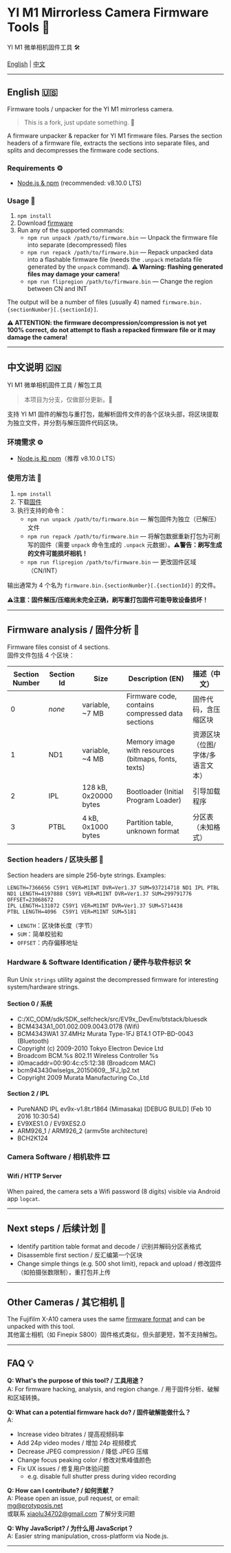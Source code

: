 # YI M1 Mirrorless Camera Firmware Tools 📸  
YI M1 微单相机固件工具 🛠️

[English](#english) | [中文](#中文说明)

---

## English 🇺🇸

Firmware tools / unpacker for the YI M1 mirrorless camera.

> This is a fork, just update something. 🔄

A firmware unpacker & repacker for YI M1 firmware files. Parses the section headers of a firmware file, extracts the sections into separate files, and splits and decompresses the firmware code sections.

### Requirements ⚙️

- [Node.js & npm](https://nodejs.org) (recommended: v8.10.0 LTS)

### Usage 🚀

1. `npm install`
2. Download [firmware](https://www.yitechnology.com/yi-m1-mirrorless-camera-firmware)
3. Run any of the supported commands:
   - `npm run unpack /path/to/firmware.bin` — Unpack the firmware file into separate (decompressed) files
   - `npm run repack /path/to/firmware.bin` — Repack unpacked data into a flashable firmware file (needs the `.unpack` metadata file generated by the `unpack` command). **⚠️ Warning: flashing generated files may damage your camera!**
   - `npm run flipregion /path/to/firmware.bin` — Change the region between CN and INT

The output will be a number of files (usually 4) named `firmware.bin.{sectionNumber}[.{sectionId}]`.

**⚠️ ATTENTION: the firmware decompression/compression is not yet 100% correct, do not attempt to flash a repacked firmware file or it may damage the camera!**

---

## 中文说明 🇨🇳

YI M1 微单相机固件工具 / 解包工具

> 本项目为分支，仅做部分更新。🔄

支持 YI M1 固件的解包与重打包，能解析固件文件的各个区块头部，将区块提取为独立文件，并分割与解压固件代码区块。

### 环境需求 ⚙️

- [Node.js 和 npm](https://nodejs.org)（推荐 v8.10.0 LTS）

### 使用方法 🚀

1. `npm install`
2. 下载[固件](https://www.yitechnology.com/yi-m1-mirrorless-camera-firmware)
3. 执行支持的命令：
   - `npm run unpack /path/to/firmware.bin` — 解包固件为独立（已解压）文件
   - `npm run repack /path/to/firmware.bin` — 将解包数据重新打包为可刷写的固件（需要 `unpack` 命令生成的 `.unpack` 元数据）。**⚠️警告：刷写生成的文件可能损坏相机！**
   - `npm run flipregion /path/to/firmware.bin` — 更改固件区域（CN/INT）

输出通常为 4 个名为 `firmware.bin.{sectionNumber}[.{sectionId}]` 的文件。

**⚠️注意：固件解压/压缩尚未完全正确，刷写重打包固件可能导致设备损坏！**

---

## Firmware analysis / 固件分析 🔬

Firmware files consist of 4 sections.  
固件文件包括 4 个区块：

| Section Number | Section Id | Size                  | Description (EN) | 描述（中文）        |
| -------------- | ---------- | --------------------- | ---------------- | ------------------- |
| 0              | *none*     | variable, ~7 MB       | Firmware code, contains compressed data sections | 固件代码，含压缩区块 |
| 1              | ND1        | variable, ~4 MB       | Memory image with resources (bitmaps, fonts, texts) | 资源区块（位图/字体/多语言文本） |
| 2              | IPL        | 128 kB, 0x20000 bytes | Bootloader (Initial Program Loader) | 引导加载程序 |
| 3              | PTBL       | 4 kB, 0x1000 bytes    | Partition table, unknown format | 分区表（未知格式） |

### Section headers / 区块头部 📝

Section headers are simple 256-byte strings. Examples:

```
LENGTH=7366656 C59Y1 VER=M1INT DVR=Ver1.37 SUM=937214718 ND1 IPL PTBL
ND1 LENGTH=4197888 C59Y1 VER=M1INT DVR=Ver1.37 SUM=299791776 OFFSET=23068672
IPL LENGTH=131072 C59Y1 VER=M1INT DVR=Ver1.37 SUM=5714438
PTBL LENGTH=4096  C59Y1 VER=M1INT SUM=5181
```

- `LENGTH`：区块体长度（字节）
- `SUM`：简单校验和
- `OFFSET`：内存偏移地址

### Hardware & Software Identification / 硬件与软件标识 🛠️

Run Unix `strings` utility against the decompressed firmware for interesting system/hardware strings.

#### Section 0 / 系统
- C:/XC_ODM/sdk/SDK_selfcheck/src/EV9x_DevEnv/btstack/bluesdk
- BCM4343A1_001.002.009.0043.0178 (Wifi)
- BCM4343WA1 37.4MHz Murata Type-1FJ BT4.1 OTP-BD-0043 (Bluetooth)
- Copyright (c) 2009-2010 Tokyo Electron Device Ltd
- Broadcom BCM.%s 802.11 Wireless Controller %s
- il0macaddr=00:90:4c:c5:12:38 (Broadcom MAC)
- bcm943430wlselgs_20150609__1FJ_lp2.txt
- Copyright 2009 Murata Manufacturing Co.,Ltd

#### Section 2 / IPL
- PureNAND IPL ev9x-v1.8t.r1864 (Mimasaka) [DEBUG BUILD] (Feb 10 2016 10:30:54)
- EV9XES1.0 / EV9XES2.0
- ARM926_1 / ARM926_2 (armv5te architecture)
- BCH2K124

### Camera Software / 相机软件 🎞️

#### Wifi / HTTP Server
When paired, the camera sets a Wifi password (8 digits) visible via Android app `logcat`.

---

## Next steps / 后续计划 🎯

- Identify partition table format and decode / 识别并解码分区表格式
- Disassemble first section / 反汇编第一个区块
- Change simple things (e.g. 500 shot limit), repack and upload / 修改固件（如拍摄张数限制），重打包并上传

---

## Other Cameras / 其它相机 🎥

The Fujifilm X-A10 camera uses the same [firmware format](http://www.fujifilm.com/support/digital_cameras/software/firmware/x/xa10/download.html) and can be unpacked with this tool.  
其他富士相机（如 Finepix S800）固件格式类似，但头部更短，暂不支持解包。

---

## FAQ 💡

**Q: What's the purpose of this tool? / 工具用途？**  
A: For firmware hacking, analysis, and region change. / 用于固件分析、破解和区域转换。

**Q: What can a potential firmware hack do? / 固件破解能做什么？**  
A:  
- Increase video bitrates / 提高视频码率
- Add 24p video modes / 增加 24p 视频模式
- Decrease JPEG compression / 降低 JPEG 压缩
- Change focus peaking color / 修改对焦峰值颜色
- Fix UX issues / 修复用户体验问题
  - e.g. disable full shutter press during video recording

**Q: How can I contribute? / 如何贡献？**  
A: Please open an issue, pull request, or email:  
mg@protyposis.net  
或联系 xiaolu34702@gmail.com 了解分支问题

**Q: Why JavaScript? / 为什么用 JavaScript？**  
A: Easier string manipulation, cross-platform via Node.js.

---
